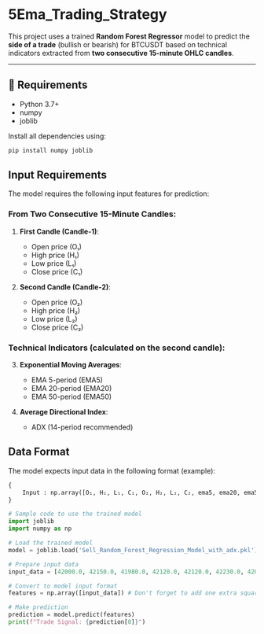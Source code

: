 # 5Ema_Trading_Strategy

This project uses a trained **Random Forest Regressor** model to predict the **side of a trade** (bullish or bearish) for BTCUSDT based on technical indicators extracted from **two consecutive 15-minute OHLC candles**.

---

## 📌 Requirements

- Python 3.7+
- numpy
- joblib

Install all dependencies using:

```bash
pip install numpy joblib
```
## Input Requirements
The model requires the following input features for prediction:

### From Two Consecutive 15-Minute Candles:
1. **First Candle (Candle-1)**:
   - Open price (O₁)
   - High price (H₁)
   - Low price (L₁)
   - Close price (C₁)
   
2. **Second Candle (Candle-2)**:
   - Open price (O₂)
   - High price (H₂)
   - Low price (L₂)
   - Close price (C₂)

### Technical Indicators (calculated on the second candle):
3. **Exponential Moving Averages**:
   - EMA 5-period (EMA5)
   - EMA 20-period (EMA20)
   - EMA 50-period (EMA50)
   
4. **Average Directional Index**:
   - ADX (14-period recommended)

## Data Format
The model expects input data in the following format (example):

```python
{
    Input : np.array([O₁, H₁, L₁, C₁, O₂, H₂, L₂, C₂, ema5, ema20, ema50, adx])
}
```

```python
# Sample code to use the trained model
import joblib
import numpy as np

# Load the trained model
model = joblib.load('Sell_Random_Forest_Regression_Model_with_adx.pkl')

# Prepare input data
input_data = [42000.0, 42150.0, 41980.0, 42120.0, 42120.0, 42230.0, 42050.0, 42180.0, 42156.78, 42023.45, 41876.32, 28.3]

# Convert to model input format
features = np.array([input_data]) # Don't forget to add one extra square bracket

# Make prediction
prediction = model.predict(features)
print(f"Trade Signal: {prediction[0]}")
```
